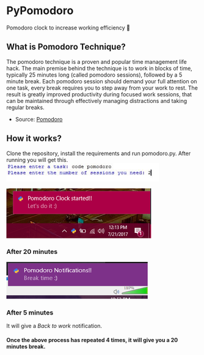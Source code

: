 # PyPomodoro
Pomodoro clock to increase working efficiency :trident:

## What is Pomodoro Technique?

The pomodoro technique is a proven and popular time management life hack.
The main premise behind the technique is to work in blocks of time, typically 25 minutes long (called pomodoro sessions), followed by     a 5 minute break. Each pomodoro session should demand your full attention on one task, every break requires you to step away from your     work to rest.
The result is greatly improved productivity during focused work sessions, that can be maintained through effectively managing           distractions and taking regular breaks.

- Source: [Pomodoro](https://www.focusboosterapp.com/the-pomodoro-technique)

## How it works?

Clone the repository, install the requirements and run pomodoro.py.
After running you will get this.
![Stage 1](pomodoro1.JPG)

![Stage 2](pomodoro2.png)


### After 20 minutes

![Stage3](pomodoro3.png)

### After 5 minutes
It will give a <i> Back to work </i> notification.

#### Once the above process has repeated 4 times, it will give you a 20 minutes break.
